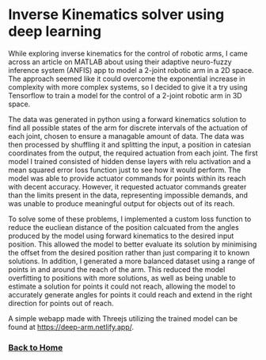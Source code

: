# Inverse Kinematics solver using deep learning

While exploring inverse kinematics for the control of robotic arms, I came across an article on MATLAB about using their adaptive neuro-fuzzy inference system (ANFIS) app to model a 2-joint robotic arm in a 2D space. The approach seemed like it could overcome the exponential increase in complexity with more complex systems, so I decided to give it a try using Tensorflow to train a model for the control of a 2-joint robotic arm in 3D space.

The data was generated in python using a forward kinematics solution to find all possible states of the arm for discrete intervals of the actuation of each joint, chosen to ensure a managable amount of data. The data was then processed by shuffling it and splitting the input, a position in catesian coordinates from the output, the required actuation from each joint. The first model I trained consisted of hidden dense layers with relu activation and a mean squared error loss function just to see how it would perform. The model was able to provide actuator commands for points within its reach with decent accuracy. However, it requested actuator commands greater than the limits present in the data, representing impossible demands, and was unable to produce meaningful output for objects out of its reach.

To solve some of these problems, I implemented a custom loss function to reduce the eucliean distance of the position calcuated from the angles produced by the model using forward kinematics to the desired input position. This allowed the model to better evaluate its solution by minimising the offset from the desired position rather than just comparing it to known solutions. In addition, I generated a more balanced dataset using a range of points in and around the reach of the arm. This reduced the model overfitting to positions with more solutions, as well as being unable to estimate a solution for points it could not reach, allowing the model to accurately generate angles for points it could reach and extend in the right direction for points out of reach.

A simple webapp made with Threejs utilizing the trained model can be found at https://deep-arm.netlify.app/.

### [Back to Home](/)